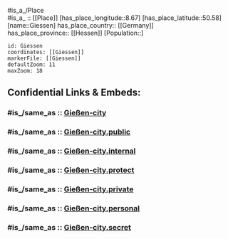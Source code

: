 ﻿---
confidential: public
isDeleted: false
location:
- 50.58
- 8.67
mapmarker: city
mapzoom:
- 7
- 12
SpocWebEntityId: 30451
tags:
- geo/City
type: City
---

#is_a_/Place  
#is_a_ :: [[Place]] 
[has_place_longitude::8.67] 
[has_place_latitude::50.58] 
[name::Giessen] 
has_place_country:: [[Germany]]  
has_place_province:: [[Hessen]] 
[Population::] 



```leaflet
id: Giessen
coordinates: [[Giessen]] 
markerFile: [[Giessen]] 
defaultZoom: 11 
maxZoom: 18
```


## Confidential Links & Embeds: 

### #is_/same_as :: [Gießen-city](/_Standards/Earth/Continent/Europe/Europe~Central/Germany/Germany~West/Hessen/counties~Hessen/Gießen/cities~Gießen/Gießen-city.md) 

### #is_/same_as :: [Gießen-city.public](/_public/Earth/Continent/Europe/Europe~Central/Germany/Germany~West/Hessen/counties~Hessen/Gießen/cities~Gießen/Gießen-city.public.md) 

### #is_/same_as :: [Gießen-city.internal](/_internal/Earth/Continent/Europe/Europe~Central/Germany/Germany~West/Hessen/counties~Hessen/Gießen/cities~Gießen/Gießen-city.internal.md) 

### #is_/same_as :: [Gießen-city.protect](/_protect/Earth/Continent/Europe/Europe~Central/Germany/Germany~West/Hessen/counties~Hessen/Gießen/cities~Gießen/Gießen-city.protect.md) 

### #is_/same_as :: [Gießen-city.private](/_private/Earth/Continent/Europe/Europe~Central/Germany/Germany~West/Hessen/counties~Hessen/Gießen/cities~Gießen/Gießen-city.private.md) 

### #is_/same_as :: [Gießen-city.personal](/_personal/Earth/Continent/Europe/Europe~Central/Germany/Germany~West/Hessen/counties~Hessen/Gießen/cities~Gießen/Gießen-city.personal.md) 

### #is_/same_as :: [Gießen-city.secret](/_secret/Earth/Continent/Europe/Europe~Central/Germany/Germany~West/Hessen/counties~Hessen/Gießen/cities~Gießen/Gießen-city.secret.md)


